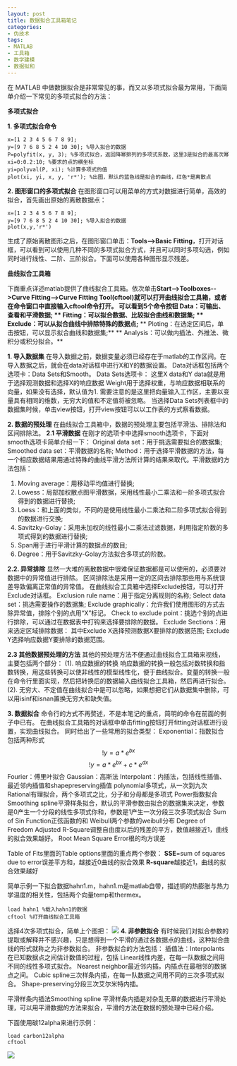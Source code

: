 ```yaml
---
layout: post
title: 数据拟合工具箱笔记
categories:
- 伪技术
tags:
- MATLAB
- 工具箱
- 数学建模
- 数据拟和
---
```


在 MATLAB 中做数据拟合是非常常见的事，而又以多项式拟合最为常用，下面简单介绍一下常见的多项式拟合的方法：

**多项式拟合**

**1. 多项式拟合命令**

    
    x=[1 2 3 4 5 6 7 8 9];
    y=[9 7 6 8 5 2 4 10 30]; %导入拟合的数据
    P=polyfit(x, y, 3); %多项式拟合，返回降幂排列的多项式系数，这里3是拟合的最高次幂
    xi=0:0.2:10; %要求的点的横坐标
    yi=polyval(P, xi); %计算多项式的值
    plot(xi, yi, x, y, 'r*'); %出图，默认的蓝色线是拟合的曲线，红色*是离散点


**2. 图形窗口的多项式拟合**
在图形窗口可以用菜单的方式对数据进行简单，高效的拟合，首先画出原始的离散数据点：

    
    x=[1 2 3 4 5 6 7 8 9];
    y=[9 7 6 8 5 2 4 10 30]; %导入拟合的数据
    plot(x,y,'r*')


生成了原始离散图形之后，在图形窗口单击：**Tools-->Basic Fitting**，打开对话框，可以看到可以使用几种不同的多项式拟合方式，并且可以同时多项勾选，例如同时进行线性、二阶、三阶拟合。下面可以使用各种图形显示残差。

**曲线拟合工具箱**

下面重点详述matlab提供了曲线拟合工具箱。依次单击**Start-->Toolboxes-->Curve Fitting-->Curve Fitting Tool(cftool)**就可以打开曲线拟合工具箱，或者在命令窗口中直接输入cftool命令打开。
可以看到5个命令按钮
**Data：可输出、查看和平滑数据;**
** Fitting：可以拟合数据、比较拟合曲线和数据集;**
** Exclude：可以从拟合曲线中排除特殊的数据点;**
** Ploting：在选定区间后，单击按钮，可以显示拟合曲线和数据集;**
** Analysis：可以做内插法、外推法、微积分或积分拟合。**

**1. 导入数据集**
在导入数据之前，数据变量必须已经存在于matlab的工作区间。在导入数据之后，就会在data对话框中进行X和Y的数据设置。
Data对话框包括两个选项卡：Data Sets和Smooth。
Data Sets选项卡：
这里X data和Y data就是用于选择观测数据和选择X的响应数据
Weight用于选择权重，与响应数据相联系的向量，如果没有选择，默认值为1.
需要注意的是这里把向量输入工作区，主要以变量具有相同的维数，无穷大的值和不定值将被忽略。
当选择Data Sets列表框中的数据集时候，单击view按钮，打开view按钮可以以工作表的方式察看数据。

**2. 数据的预处理**
在曲线拟合工具箱中，数据的预处理主要包括平滑法、排除法和区间排除法。
**2.1 平滑数据**
在刚才的选项卡中选择smooth选项卡，下面对smooth选项卡简单介绍一下：
Original data set：用于挑选需要拟合的数据集;
Smoothed data set：平滑数据的名称;
Method：用于选择平滑数据的方法，每一个相应数据结果用通过特殊的曲线平滑方法所计算的结果来取代。平滑数据的方法包括：
1. Moving average：用移动平均值进行替换;
2. Lowess：局部加权散点图平滑数据，采用线性最小二乘法和一阶多项式拟合得到的数据进行替换;
3. Loess：和上面的类似，不同的是使用线性最小二乘法和二阶多项式拟合得到的数据进行交换;
4. Savitzky-Golay：采用未加权的线性最小二乘法过滤数据，利用指定阶数的多项式得到的数据进行替换;
5. Span用于进行平滑计算的数据点的数目;
6. Degree：用于Savitzky-Golay方法拟合多项式的阶数。

**2.2. 异常排除**
显然一大堆的离散数据中很难保证数据都是可以使用的，必须要对数据中的异常值进行排除。
区间排除法是采用一定的区间去排除那些用与系统误差导致偏离正常值的异常值。
在曲线拟合工具箱中选择Exclude按钮，可以打开Exclude对话框。
Exclusion rule name：用于指定分离规则的名称;
Select data set：挑选需要操作的数据集;
Exclude graphically：允许我们使用图形的方式去除异常值，排除个别的点用“X”标记。
Check to exclude point：挑选个别的点进行排除，可以通过在数据表中打钩来选择要排除的数据。
Exclude Sections：用来选定区域排除数据：
其中Exclude X选择预测数据X要排除的数据范围;
Exclude Y选择响应数据Y要排除的数据范围。

**2.3 其他数据预处理的方法**
其他的预处理方法不便通过曲线拟合工具箱来视线，主要包括两个部分：
(1). 响应数据的转换
响应数据的转换一般包括对数转换和指数转换，用这些转换可以使非线性的模型线性化，便于曲线拟合。变量的转换一般在命令行里面实现，然后把转换后的数据输入曲线拟合工具箱，然后再进行拟合。
(2). 无穷大、不定值在曲线拟合中是可以忽略，如果想把它们从数据集中删除，可以用isinf和isnan置换无穷大和缺失值。

**3. 数据拟合**
命令行的方式不再赘述，不是本笔记的重点，简明的命令在前面的例子中已有。
在曲线拟合工具箱的对话框中单击fitting按钮打开fitting对话框进行设置，实现曲线拟合。
同时给出了一些常用的拟合类型：
Exponential：指数拟合包括两种形式
$$!y=a*e^{bx}$$
$$!y=a*e^{bx}+c*e^{dx}$$
Fourier：傅里叶拟合
Gaussian：高斯法
Interpolant：内插法，包括线性插值、最近邻内插值和shapepreserving插值
polynomial多项式，从一次到九次
Rational有理拟合，两个多项式之比，分子和分母都是多项式
Power指数拟合
Smoothing spline平滑样条拟合，默认的平滑参数由拟合的数据集来决定，参数是0产生一个分段的线性多项式你和，参数是1产生一次分段三次多项式拟合
Sum of Sin Function正弦函数的和
Weibull两个参数的weibull分布
Degree of Freedom Adjusted R-Square调整自由度以后的残差的平方，数值越接近1，曲线的拟合效果越好。
Root Mean Square Error根的均方误差

Table of Fits里面的Table options里面的重点两个参数：
**SSE**=sum of squares due to error误差平方和，越接近0曲线的拟合效果
**R-square**越接近1，曲线的拟合效果越好

简单示例一下拟合数据hahn1.m，hahn1.m是matlab自带，描述铜的热膨胀与热力学温度的相关性，包括两个向量temp和thermex。

    
    load hahn1 %载入hahn1的数据
    cftool %打开曲线拟合工具箱


选择4次多项式拟合，简单上个图把：
[![](http://panda0411.com/wordpress/wp-content/uploads/2011/08/untitled.jpg)](http://panda0411.com/wordpress/wp-content/uploads/2011/08/untitled.jpg)
**4. 非参数拟合**
有时候我们对拟合参数的提取或解释并不感兴趣，只是想得到一个平滑的通过各数据点的曲线，这种拟合曲线的形式就称之为非参数拟合。
非参数拟合的方法包括：
插值法：Interpolants
在已知数据点之间估计数值的过程，包括
Linear线性内差，在每一队数据之间用不同的线性多项式拟合。
Nearest neighbor最近邻内插，内插点在最相邻的数据点之间。
Cubic spline三次样条内插，在每一队数据之间用不同的三次多项式拟合。
Shape-preserving分段三次艾尔米特内插。

平滑样条内插法Smoothing spline
平滑样条内插是对杂乱无章的数据进行平滑处理，可以用平滑数据的方法来拟合，平滑的方法在数据的预处理中已经介绍。

下面使用碳12alpha来进行示例：

    
    load carbon12alpha
    cftool


[![](http://panda0411.com/wordpress/wp-content/uploads/2011/08/smoothingspline.jpg)](http://panda0411.com/wordpress/wp-content/uploads/2011/08/smoothingspline.jpg)
